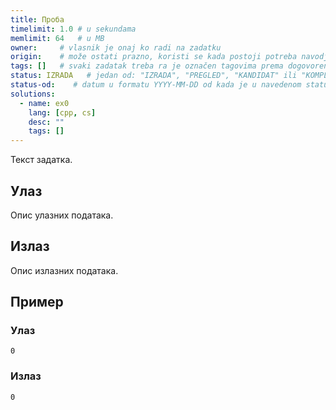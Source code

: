 ```yaml
---
title: Проба
timelimit: 1.0 # u sekundama
memlimit: 64   # u MB
owner:     # vlasnik je onaj ko radi na zadatku
origin:    # može ostati prazno, koristi se kada postoji potreba navodjena izvora
tags: []   # svaki zadatak treba ra je označen tagovima prema dogovorenoj listi tagova
status: IZRADA   # jedan od: "IZRADA", "PREGLED", "KANDIDAT" ili "KOMPLETAN".
status-od:    # datum u formatu YYYY-MM-DD od kada je u navedenom statusu
solutions:
  - name: ex0
    lang: [cpp, cs]
    desc: ""
    tags: []
---
```


Текст задатка.

## Улаз

Опис улазних података.

## Излаз

Опис излазних података.

## Пример

### Улаз

~~~
0
~~~

### Излаз

~~~
0
~~~
